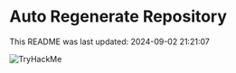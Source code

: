 # Auto Regenerate Repository

This README was last updated: 2024-09-02 21:21:07

 ![TryHackMe](https://tryhackme.com/badge/533634)